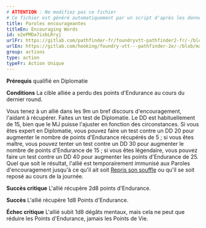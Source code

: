 ```yaml
---
# ATTENTION : Ne modifiez pas ce fichier
# Ce fichier est généré automatiquement par un script d'après les données du module Foundry VTT officiel et de sa traduction
title: Paroles encourageantes
titleEn: Encouraging Words
id: e2ePMDa7ixbLRryj
urlFr: https://gitlab.com/pathfinder-fr/foundryvtt-pathfinder2-fr/-/blob/master/data/classes/e2ePMDa7ixbLRryj.htm
urlEn: https://gitlab.com/hooking/foundry-vtt---pathfinder-2e/-/blob/master/packs/data/classes.db/encouraging-words.json
group: actions
type: action
typeFr: Action Unique
---
```

**Prérequis** qualifié en Diplomatie

**Conditions** La cible alliée a perdu des points d'Endurance au cours du dernier round.

Vous tenez à un allié dans les 9m un bref discours d'encouragement, l'aidant à récupérer. Faites un test de Diplomatie. Le DD est habituellement de 15, bien que le MJ puisse l'ajuster en fonction des circonstances. Si vous êtes expert en Diplomatie, vous pouvez faire un test contre un DD 20 pour augmenter le nombre de points d'Endurance récupérés de 5 ; si vous êtes maître, vous pouvez tenter un test contre un DD 30 pour augmenter le nombre de points d'Endurance de 15 ; si vous êtes légendaire, vous pouvez faire un test contre un DD 40 pour augmenter les points d'Endurance de 25. Quel que soit le résultat, l'allié est temporairement immunisé aux Paroles d'encouragement jusqu'à ce qu'il ait soit [Repris son souffle](reprendre-son-souffle.md) ou qu'il se soit reposé au cours de la journée.
 
**Succès critique** L'allié récupère <a class="inline-roll roll" title="2d8" data-mode="roll" data-flavor="" data-formula="2d8">2d8 points d'Endurance</a>.

**Succès** L'allié récupère 1d8 Points d'Endurance.

**Échec critique** L'allié subit 1d8 dégâts mentaux, mais cela ne peut que réduire les Points d'Endurance, jamais les Points de Vie.


